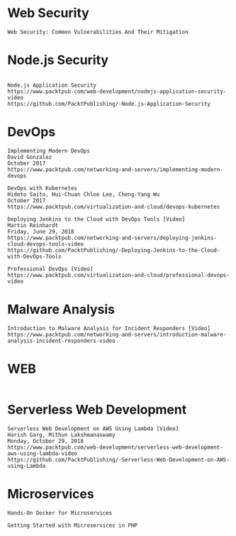 # Web Security
```
Web Security: Common Vulnerabilities And Their Mitigation

```
# Node.js Security
```

```
```
Node.js Application Security 
https://www.packtpub.com/web-development/nodejs-application-security-video
https://github.com/PacktPublishing/-Node.js-Application-Security
```

# DevOps
```
Implementing Modern DevOps
David Gonzalez
October 2017
https://www.packtpub.com/networking-and-servers/implementing-modern-devops
```
```
DevOps with Kubernetes
Hideto Saito, Hui-Chuan Chloe Lee, Cheng-Yang Wu
October 2017
https://www.packtpub.com/virtualization-and-cloud/devops-kubernetes
```
```
Deploying Jenkins to the Cloud with DevOps Tools [Video]
Martin Reinhardt
Friday, June 29, 2018
https://www.packtpub.com/networking-and-servers/deploying-jenkins-cloud-devops-tools-video
https://github.com/PacktPublishing/-Deploying-Jenkins-to-the-Cloud-with-DevOps-Tools
```
```
Professional DevOps [Video]
https://www.packtpub.com/virtualization-and-cloud/professional-devops-video
```

# Malware Analysis
```
Introduction to Malware Analysis for Incident Responders [Video]
https://www.packtpub.com/networking-and-servers/introduction-malware-analysis-incident-responders-video
```
# WEB


```

```


# Serverless Web Development
```
Serverless Web Development on AWS Using Lambda [Video]
Harish Garg, Mithun Lakshmanaswamy
Monday, October 29, 2018 
https://www.packtpub.com/web-development/serverless-web-development-aws-using-lambda-video
https://github.com/PacktPublishing/-Serverless-Web-Development-on-AWS-using-Lambda
```

# Microservices

```
Hands-On Docker for Microservices

```



```
Getting Started with Microservices in PHP

```



```

```



```

```



```

```



```

```



```

```



```

```



```

```



```

```
